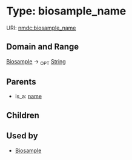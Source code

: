 
# Type: biosample_name




URI: [nmdc:biosample_name](https://microbiomedata/meta/biosample_name)


## Domain and Range

[Biosample](Biosample.md) ->  <sub>OPT</sub> [String](types/String.md)

## Parents

 *  is_a: [name](name.md)

## Children


## Used by

 * [Biosample](Biosample.md)

